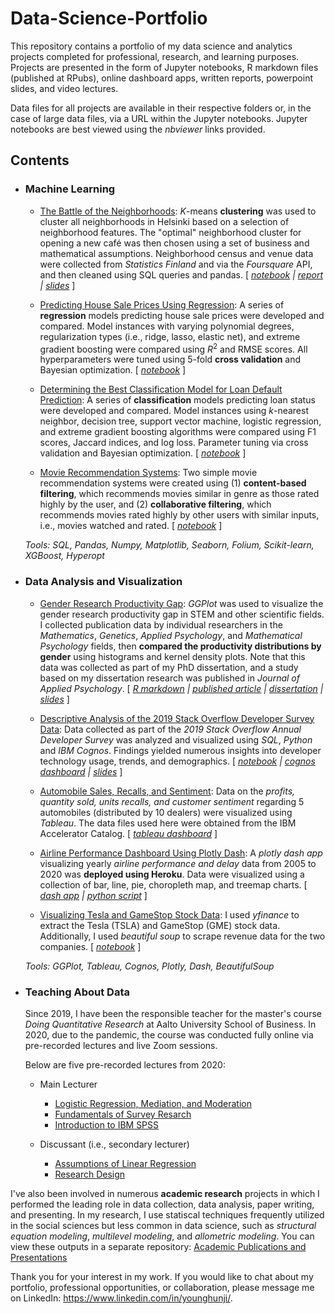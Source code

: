 # Data-Science-Portfolio

This repository contains a portfolio of my data science and analytics projects completed for professional, research, and learning purposes. Projects are presented in the form of Jupyter notebooks, R markdown files (published at RPubs), online dashboard apps, written reports, powerpoint slides, and video lectures.

Data files for all projects are available in their respective folders or, in the case of large data files, via a URL within the Jupyter notebooks. Jupyter notebooks are best viewed using the *nbviewer* links provided.

## Contents

+ ### Machine Learning
  + [The Battle of the Neighborhoods](https://github.com/bloonsinthesky/Data-Science-Portfolio/tree/main/The%20Battle%20of%20the%20Neighborhoods): *K*-means __clustering__ was used to cluster all neighborhoods in Helsinki based on a selection of neighborhood features. The "optimal" neighborhood cluster for opening a new café was then chosen using a set of business and mathematical assumptions. Neighborhood census and venue data were collected from *Statistics Finland* and via the *Foursquare* API, and then cleaned using SQL queries and pandas. [ *[notebook](https://nbviewer.jupyter.org/github/bloonsinthesky/Data-Science-Portfolio/blob/main/The%20Battle%20of%20the%20Neighborhoods/The%20Battle%20of%20the%20Neighborhoods.ipynb) | [report](https://github.com/bloonsinthesky/Data-Science-Portfolio/raw/main/The%20Battle%20of%20the%20Neighborhoods/The%20Battle%20of%20Neighborhoods%20-%20Report.pdf) | [slides](https://github.com/bloonsinthesky/Data-Science-Portfolio/raw/main/The%20Battle%20of%20the%20Neighborhoods/The%20Battle%20of%20the%20Neighborhoods%20-%20Slides.pptx)* ]
  
  + [Predicting House Sale Prices Using Regression](https://github.com/bloonsinthesky/Data-Science-Portfolio/tree/main/Predicting%20House%20Sale%20Prices%20Using%20Regression): A series of **regression** models predicting house sale prices were developed and compared. Model instances with varying polynomial degrees, regularization types (i.e., ridge, lasso, elastic net), and extreme gradient boosting were compared using *R*<sup>2</sup> and RMSE scores. All hyperparameters were tuned using 5-fold **cross validation** and Bayesian optimization. [ *[notebook](https://nbviewer.jupyter.org/github/bloonsinthesky/Data-Science-Portfolio/blob/main/Predicting%20House%20Sale%20Prices%20Using%20Regression/Predicting%20House%20Sale%20Prices%20Using%20Regression.ipynb)* ]
  
  + [Determining the Best Classification Model for Loan Default Prediction](https://github.com/bloonsinthesky/Data-Science-Portfolio/tree/main/Determining%20the%20Best%20Classification%20Model%20for%20Loan%20Default%20Prediction): A series of **classification** models predicting loan status were developed and compared. Model instances using *k*-nearest neighbor, decision tree, support vector machine, logistic regression, and extreme gradient boosting algorithms were compared using F1 scores, Jaccard indices, and log loss. Parameter tuning via cross validation and Bayesian optimization. [ *[notebook](https://nbviewer.jupyter.org/github/bloonsinthesky/Data-Science-Portfolio/blob/main/Determining%20the%20Best%20Classification%20Model%20for%20Loan%20Default%20Prediction/Determining%20the%20Best%20Classification%20Model%20for%20Loan%20Default%20Prediction.ipynb)* ]
  
  + [Movie Recommendation Systems](https://github.com/bloonsinthesky/Data-Science-Portfolio/tree/main/Movie%20Recommendation%20Systems): Two simple movie recommendation systems were created using (1) **content-based filtering**, which recommends movies similar in genre as those rated highly by the user, and (2) **collaborative filtering**, which recommends movies rated highly by other users with similar inputs, i.e., movies watched and rated. [ *[notebook](https://nbviewer.jupyter.org/github/bloonsinthesky/Data-Science-Portfolio/blob/main/Movie%20Recommendation%20Systems/Movie%20Recommendation%20Systems.ipynb)* ]

  *Tools: SQL, Pandas, Numpy, Matplotlib, Seaborn, Folium, Scikit-learn, XGBoost, Hyperopt*

+ ### Data Analysis and Visualization
  + [Gender Research Productivity Gap](https://github.com/bloonsinthesky/Data-Science-Portfolio/tree/main/Gender%20Research%20Productivity%20Gap): *GGPlot* was used to visualize the gender research productivity gap in STEM and other scientific fields. I collected publication data by individual researchers in the *Mathematics*, *Genetics*, *Applied Psychology*, and *Mathematical Psychology* fields, then **compared the productivity distributions by gender** using histograms and kernel density plots. Note that this data was collected as part of my PhD dissertation, and a study based on my dissertation research was published in *Journal of Applied Psychology*. [ *[R markdown](https://rpubs.com/bloonsinthesky/gender_productivity_gap_vis) | [published article](https://github.com/bloonsinthesky/Data-Science-Portfolio/raw/main/Gender%20Research%20Productivity%20Gap/Gender%20Productivity%20Gap%20among%20Stars_JAP%20Article.pdf) | [dissertation](https://github.com/bloonsinthesky/Data-Science-Portfolio/raw/main/Gender%20Research%20Productivity%20Gap/PhD%20Thesis%20-%20Gender%20Performance%20Gap%20among%20Star%20Performers%20in%20STEM.pdf) | [slides](https://github.com/bloonsinthesky/Data-Science-Portfolio/raw/main/Gender%20Research%20Productivity%20Gap/Gender%20Productivity%20Gap%20Among%20Stars_Aalto%20Biz%20Seminar.pptx)* ]
   
  + [Descriptive Analysis of the 2019 Stack Overflow Developer Survey Data](https://github.com/bloonsinthesky/Data-Science-Portfolio/tree/main/Descriptive%20Analysis%20of%20the%202019%20Stack%20Overflow%20Developer%20Survey%20Data): Data collected as part of the *2019 Stack Overflow Annual Developer Survey* was analyzed and visualized using *SQL*, *Python* and *IBM Cognos*. Findings yielded numerous insights into developer technology usage, trends, and demographics. [ *[notebook](https://nbviewer.jupyter.org/github/bloonsinthesky/Data-Science-Portfolio/blob/main/Descriptive%20Analysis%20of%20the%202019%20Stack%20Overflow%20Developer%20Survey%20Data/Descriptive%20Analysis%20of%20the%202019%20Stack%20Overflow%20Developer%20Survey%20Data.ipynb) | [cognos dashboard](https://eu-gb.dataplatform.cloud.ibm.com/dashboards/171ae20c-d010-40b8-8837-c0da7850a86b/view/0509dd3d6e9437df42b4f2e407c87f052c662c0fb4bb8305d1d07b490e337197f06c1490c87e4f0f8f430c30a6be440ac9) | [slides](https://github.com/bloonsinthesky/Data-Science-Portfolio/raw/main/Descriptive%20Analysis%20of%20the%202019%20Stack%20Overflow%20Developer%20Survey%20Data/Descriptive%20Analysis%20of%20the%202019%20Stack%20Overflow%20Developer%20Survey%20Data%20-%20presentation.pptx)* ]

  + [Automobile Sales, Recalls, and Sentiment](https://github.com/bloonsinthesky/Data-Science-Portfolio/tree/main/Automobile%20Sales%2C%20Recalls%2C%20and%20Sentiment): Data on the *profits, quantity sold, units recalls, and customer sentiment* regarding 5 automobiles (distributed by 10 dealers) were visualized using *Tableau*. The data files used here were obtained from the IBM Accelerator Catalog. [ *[tableau dashboard](https://public.tableau.com/app/profile/younghunji/viz/AutomobilsSalesRecallsandSentiment/Dashboard1)* ] 
  
  + [Airline Performance Dashboard Using Plotly Dash](https://github.com/bloonsinthesky/Data-Science-Portfolio/tree/main/Airline%20Performance%20Dashboard%20Using%20Plotly%20Dash): A *plotly dash app* visualizing yearly *airline performance and delay* data from 2005 to 2020 was **deployed using Heroku**. Data were visualized using a collection of bar, line, pie, choropleth map, and treemap charts. [ *[dash app](https://airline-dashboard.herokuapp.com/) | [python script](https://github.com/bloonsinthesky/Data-Science-Portfolio/blob/main/Airline%20Performance%20Dashboard%20Using%20Plotly%20Dash/app.py)* ]
  
  + [Visualizing Tesla and GameStop Stock Data](https://github.com/bloonsinthesky/Data-Science-Portfolio/tree/main/Visualizing%20Tesla%20and%20GameStop%20Stock%20Data): I used *yfinance* to extract the Tesla (TSLA) and GameStop (GME) stock data. Additionally, I used *beautiful soup* to scrape revenue data for the two companies. [ *[notebook](https://nbviewer.jupyter.org/github/bloonsinthesky/Data-Science-Portfolio/blob/main/Visualizing%20Tesla%20and%20GameStop%20Stock%20Data/Visualizing%20Tesla%20and%20GameStop%20Stock%20Data.ipynb)* ]

  *Tools: GGPlot, Tableau, Cognos, Plotly, Dash, BeautifulSoup*

+ ### Teaching About Data
  Since 2019, I have been the responsible teacher for the master's course *Doing Quantitative Research* at Aalto University School of Business. In 2020, due to the pandemic, the course was conducted fully online via pre-recorded lectures and live Zoom sessions. 
  
  Below are five pre-recorded lectures from 2020:
  
  + Main Lecturer
    + [Logistic Regression, Mediation, and Moderation](https://aalto.cloud.panopto.eu/Panopto/Pages/Viewer.aspx?id=bcfed629-80b2-4c56-b2d3-acb600eb97a9)
    + [Fundamentals of Survey Resarch](https://aalto.cloud.panopto.eu/Panopto/Pages/Viewer.aspx?id=1a568a28-4dd2-410a-9856-ad4800b46411)
    + [Introduction to IBM SPSS](https://aalto.cloud.panopto.eu/Panopto/Pages/Viewer.aspx?id=08f27ca7-493c-4078-855b-acb600eb986e)
    
  + Discussant (i.e., secondary lecturer)
    + [Assumptions of Linear Regression](https://aalto.cloud.panopto.eu/Panopto/Pages/Viewer.aspx?id=10962a91-ba43-4c0f-828a-ad4800b6ade4)
    + [Research Design](https://aalto.cloud.panopto.eu/Panopto/Pages/Viewer.aspx?id=0b8ad79a-e0e8-41c5-b052-ad4800b6bec3) 
  
I've also been involved in numerous **academic research** projects in which I performed the leading role in data collection, data analysis, paper writing, and presenting. In my research, I use statiscal techniques frequently utilized in the social sciences but less common in data science, such as *structural equation modeling*, *multilevel modeling*, and *allometric modeling*. You can view these outputs in a separate repository: [Academic Publications and Presentations](https://github.com/bloonsinthesky/academic-papers-and-presentations)
  
Thank you for your interest in my work. If you would like to chat about my portfolio, professional opportunities, or collaboration, please message me on LinkedIn: https://www.linkedin.com/in/younghunji/.
